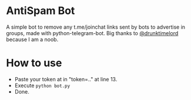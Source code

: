 # AntiSpam Bot

A simple bot to remove any t.me/joinchat links sent by bots to advertise in groups, made with python-telegram-bot.
Big thanks to [@drunktimelord](https://t.me/drunktimelord) because I am a noob.

# How to use

  - Paste your token at in "token=.." at line 13.
  - Execute `python bot.py`
  - Done.
